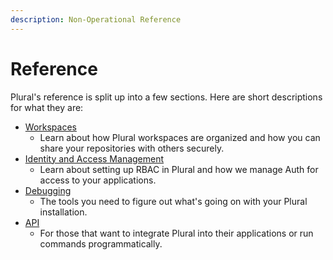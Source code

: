```yaml
---
description: Non-Operational Reference 
---
```


# Reference

Plural's reference is split up into a few sections. Here are short descriptions for what they are:

* [Workspaces](workspace/README.md)
  * Learn about how Plural workspaces are organized and how you can share your repositories with others securely.
* [Identity and Access Management](identity-and-access-management/README.md)
  * Learn about setting up RBAC in Plural and how we manage Auth for access to your applications.
* [Debugging](debugging/README.md)
  * The tools you need to figure out what's going on with your Plural installation.
* [API](api/introduction/README.md)
  * For those that want to integrate Plural into their applications or run commands programmatically.

